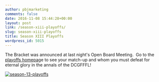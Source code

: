 ```yaml
---
author: pbjmarketing
comments: false
date: 2016-11-08 15:44:28+00:00
layout: post
link: /season-xiii-playoffs/
slug: season-xiii-playoffs
title: Season XIII Playoffs
wordpress_id: 5015
---
```


The Bracket was announced at last night's Open Board Meeting.  Go to the [playoffs homepag](/playoffs/)e to see your match-up and whom you must defeat for eternal glory in the annals of the DCGFFFL!

[![season-13-playoffs](/wp-content/uploads/2016/05/Season-13-Playoffs-128x128.png)](/wp-content/uploads/2016/05/Season-13-Playoffs.png)
